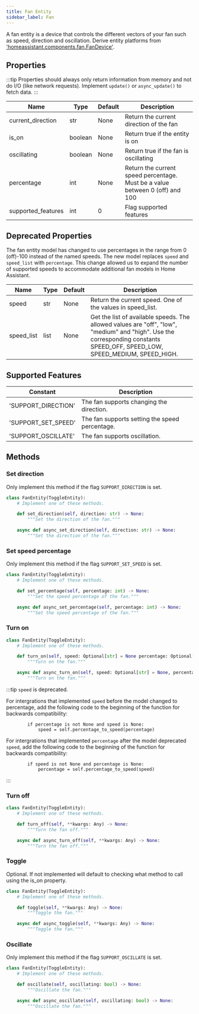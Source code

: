 ```yaml
---
title: Fan Entity
sidebar_label: Fan
---
```


A fan entity is a device that controls the different vectors of your fan such as speed, direction and oscillation. Derive entity platforms from ['homeassistant.components.fan.FanDevice'](https://github.com/home-assistant/home-assistant/blob/dev/homeassistant/components/fan/__init__.py).

## Properties

:::tip
Properties should always only return information from memory and not do I/O (like network requests). Implement `update()` or `async_update()` to fetch data.
:::

| Name | Type | Default | Description
| ---- | ---- | ------- | -----------
| current_direction | str | None | Return the current direction of the fan |
| is_on | boolean | None |Return true if the entity is on |
| oscillating | boolean | None | Return true if the fan is oscillating |
| percentage | int | None | Return the current speed percentage. Must be a value between 0 (off) and 100 |
| supported_features | int | 0 | Flag supported features |

## Deprecated Properties

The fan entity model has changed to use percentages in the range from 0 (off)-100 instead
of the named speeds. The new model replaces `speed` and `speed_list` with `percentage`. This change allowed us to expand the number of supported speeds to accommodate additional fan models in Home Assistant. 

| Name | Type | Default | Description
| ---- | ---- | ------- | -----------
| speed | str | None | Return the current speed. One of the values in speed_list. |
| speed_list | list | None| Get the list of available speeds. The allowed values are "off", "low", "medium" and "high". Use the corresponding constants SPEED_OFF, SPEED_LOW, SPEED_MEDIUM, SPEED_HIGH. |

## Supported Features

| Constant | Description |
|----------|--------------------------------------|
| 'SUPPORT_DIRECTION' | The fan supports changing the direction.
| 'SUPPORT_SET_SPEED' | The fan supports setting the speed percentage.
| 'SUPPORT_OSCILLATE' | The fan supports oscillation.

## Methods

### Set direction

Only implement this method if the flag `SUPPORT_DIRECTION` is set.

```python
class FanEntity(ToggleEntity):
    # Implement one of these methods.

    def set_direction(self, direction: str) -> None:
        """Set the direction of the fan."""

    async def async_set_direction(self, direction: str) -> None:
        """Set the direction of the fan."""
```

### Set speed percentage

Only implement this method if the flag `SUPPORT_SET_SPEED` is set.

```python
class FanEntity(ToggleEntity):
    # Implement one of these methods.

    def set_percentage(self, percentage: int) -> None:
        """Set the speed percentage of the fan."""

    async def async_set_percentage(self, percentage: int) -> None:
        """Set the speed percentage of the fan."""
```

### Turn on

```python
class FanEntity(ToggleEntity):
    # Implement one of these methods.

    def turn_on(self, speed: Optional[str] = None percentage: Optional[int] = None, **kwargs: Any) -> None:
        """Turn on the fan."""

    async def async_turn_on(self, speed: Optional[str] = None, percentage: Optional[int] = None, **kwargs: Any) -> None:
        """Turn on the fan."""
```

:::tip `speed` is deprecated.

For intergrations that implemented `speed` before the model changed to percentage,
add the following code to the beginning of the function for backwards compatibility:

```
        if percentage is not None and speed is None:
            speed = self.percentage_to_speed(percentage)
```

For intergrations that implemented `percentage` after the model deprecated `speed`,
add the following code to the beginning of the function for backwards compatibility:

```
        if speed is not None and percentage is None:
            percentage = self.percentage_to_speed(speed)
```
:::

### Turn off

```python
class FanEntity(ToggleEntity):
    # Implement one of these methods.

    def turn_off(self, **kwargs: Any) -> None:
        """Turn the fan off."""

    async def async_turn_off(self, **kwargs: Any) -> None:
        """Turn the fan off."""
```

### Toggle

Optional. If not implemented will default to checking what method to call using the is_on property.

```python
class FanEntity(ToggleEntity):
    # Implement one of these methods.

    def toggle(self, **kwargs: Any) -> None:
        """Toggle the fan."""

    async def async_toggle(self, **kwargs: Any) -> None:
        """Toggle the fan."""
```

### Oscillate

Only implement this method if the flag `SUPPORT_OSCILLATE` is set.

```python
class FanEntity(ToggleEntity):
    # Implement one of these methods.

    def oscillate(self, oscillating: bool) -> None:
        """Oscillate the fan."""

    async def async_oscillate(self, oscillating: bool) -> None:
        """Oscillate the fan."""
```
